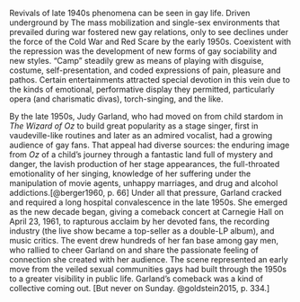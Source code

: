Revivals of late 1940s phenomena can be seen in gay life. Driven underground by The mass mobilization and single-sex environments that prevailed during war fostered  new gay relations, only to see declines under the force of the Cold War and Red Scare by the early 1950s. Coexistent with the repression was the development of new forms of gay sociability and new styles. “Camp” steadily grew as means of playing with disguise, costume, self-presentation, and coded expressions of pain, pleasure and pathos.  Certain entertainments attracted special devotion in this vein due to the kinds of emotional, performative display they permitted, particularly opera (and charismatic divas), torch-singing, and the like.

By the late 1950s, Judy Garland, who had moved on from child stardom in *The Wizard of Oz* to build great popularity as a stage singer, first in vaudeville-like routines and later as an admired vocalist, had a growing audience of gay fans.  That appeal had diverse sources:  the enduring image from *Oz* of a child’s journey through a fantastic land full of mystery and danger, the lavish production of her stage appearances, the full-throated emotionality of her singing, knowledge of her suffering under the manipulation of movie agents, unhappy marriages, and drug and alcohol addictions.[@berger1960, p. 66]  Under all that pressure, Garland cracked and required a long hospital convalescence in the late 1950s.  She emerged as the new decade began, giving a comeback concert at Carnegie Hall on April 23, 1961, to rapturous acclaim by her devoted fans, the recording industry (the live show became a top-seller as a double-LP album), and music critics.  The event drew hundreds of her fan base among gay men, who rallied to cheer Garland on and share the passionate feeling of connection she created with her audience.  The scene represented an early move from the veiled sexual communities gays had built through the 1950s to a greater visibility in public life.  Garland’s comeback was a kind of collective coming out. [But never on Sunday. @goldstein2015, p. 334.]

